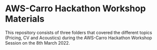 # AWS-Carro Hackathon Workshop Materials

This repository consists of three folders that covered the different topics (Pricing, CV and Acoustics) during the AWS-Carro Hackathon Workshop Session on the 8th March 2022.
